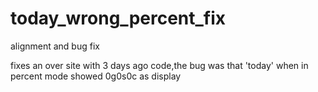 # today_wrong_percent_fix
alignment and bug fix

fixes an over site with 3 days ago code,the bug was that 'today' when in percent mode showed 0g0s0c as display
